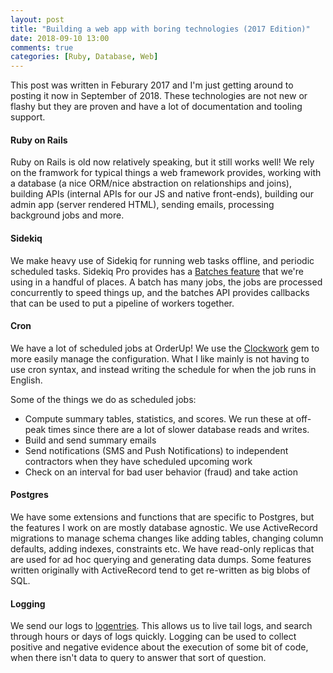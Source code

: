 ```yaml
---
layout: post
title: "Building a web app with boring technologies (2017 Edition)"
date: 2018-09-10 13:00
comments: true
categories: [Ruby, Database, Web]
---
```

This post was written in Feburary 2017 and I'm just getting around to posting it now in September of 2018. These technologies are not new or flashy but they are proven and have a lot of documentation and tooling support.

#### Ruby on Rails

Ruby on Rails is old now relatively speaking, but it still works well! We rely on the framwork for typical things a web framework provides, working with a database (a nice ORM/nice abstraction on relationships and joins), building APIs (internal APIs for our JS and native front-ends), building our admin app (server rendered HTML), sending emails, processing background jobs and more.

#### Sidekiq

We make heavy use of Sidekiq for running web tasks offline, and periodic scheduled tasks. Sidekiq Pro provides has a [Batches feature](https://github.com/mperham/sidekiq/wiki/Batches) that we're using in a handful of places. A batch has many jobs, the jobs are processed concurrently to speed things up, and the batches API provides callbacks that can be used to put a pipeline of workers together.

#### Cron 

We have a lot of scheduled jobs at OrderUp! We use the [Clockwork](https://github.com/Rykian/clockwork) gem to more easily manage the configuration. What I like mainly is not having to use cron syntax, and instead writing the schedule for when the job runs in English.

Some of the things we do as scheduled jobs:

* Compute summary tables, statistics, and scores. We run these at off-peak times since there are a lot of slower database reads and writes.
* Build and send summary emails
* Send notifications (SMS and Push Notifications) to independent contractors when they have scheduled upcoming work
* Check on an interval for bad user behavior (fraud) and take action


#### Postgres

We have some extensions and functions that are specific to Postgres, but the features I work on are mostly database agnostic. We use ActiveRecord migrations to manage schema changes like adding tables, changing column defaults, adding indexes, constraints etc. We have read-only replicas that are used for ad hoc querying and generating data dumps. Some features written originally with ActiveRecord tend to get re-written as big blobs of SQL.


#### Logging

We send our logs to [logentries](logentries.com/). This allows us to live tail logs, and search through hours or days of logs quickly. Logging can be used to collect positive and negative evidence about the execution of some bit of code, when there isn't data to query to answer that sort of question.
